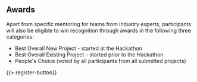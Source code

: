 ﻿## <i class="icon fa-trophy"></i> Awards

Apart from specific mentoring for teams from industry experts, participants will also be eligible to win recognition through awards in the following three categories:

* <i class="icon fa-trophy"></i> Best Overall New Project - started at the Hackathon
* <i class="icon fa-trophy"></i> Best Overall Existing Project - started prior to the Hackathon
* <i class="icon fa-trophy"></i> People's Choice (voted by all participants from all submitted projects) 

{{> register-button}}
